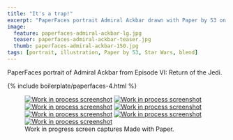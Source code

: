 ```yaml
---
title: "It's a trap!"
excerpt: "PaperFaces portrait Admiral Ackbar drawn with Paper by 53 on an iPad."
image: 
  feature: paperfaces-admiral-ackbar-lg.jpg
  teaser: paperfaces-admiral-ackbar-teaser.jpg
  thumb: paperfaces-admiral-ackbar-150.jpg
tags: [portrait, illustration, Paper by 53, Star Wars, blend]
---
```


PaperFaces portrait of Admiral Ackbar from Episode VI: Return of the Jedi.

{% include boilerplate/paperfaces-4.html %}

<figure class="third">
	<a href="{{ site.url }}/images/paperfaces-admiral-ackbar-process-1-lg.jpg"><img src="{{ site.url }}/images/paperfaces-admiral-ackbar-process-1-600.jpg" alt="Work in process screenshot"></a>
	<a href="{{ site.url }}/images/paperfaces-admiral-ackbar-process-2-lg.jpg"><img src="{{ site.url }}/images/paperfaces-admiral-ackbar-process-2-600.jpg" alt="Work in process screenshot"></a>
	<a href="{{ site.url }}/images/paperfaces-admiral-ackbar-process-3-lg.jpg"><img src="{{ site.url }}/images/paperfaces-admiral-ackbar-process-3-600.jpg" alt="Work in process screenshot"></a>
	<a href="{{ site.url }}/images/paperfaces-admiral-ackbar-process-4-lg.jpg"><img src="{{ site.url }}/images/paperfaces-admiral-ackbar-process-4-600.jpg" alt="Work in process screenshot"></a>
	<a href="{{ site.url }}/images/paperfaces-admiral-ackbar-process-5-lg.jpg"><img src="{{ site.url }}/images/paperfaces-admiral-ackbar-process-5-600.jpg" alt="Work in process screenshot"></a>
	<a href="{{ site.url }}/images/paperfaces-admiral-ackbar-process-6-lg.jpg"><img src="{{ site.url }}/images/paperfaces-admiral-ackbar-process-6-600.jpg" alt="Work in process screenshot"></a>
	<a href="{{ site.url }}/images/paperfaces-admiral-ackbar-process-7-lg.jpg"><img src="{{ site.url }}/images/paperfaces-admiral-ackbar-process-7-600.jpg" alt="Work in process screenshot"></a>
	<figcaption>Work in progress screen captures Made with Paper.</figcaption>
</figure>
